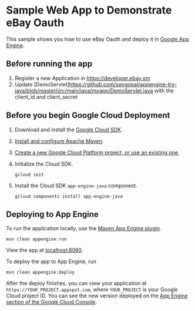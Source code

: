 # Sample Web App to Demonstrate eBay Oauth
This sample shows you how to use eBay Oauth and deploy it in [Google App Engine](https://cloud.google.com/appengine/docs/java/).


## Before running the app
1. Register a new Application in https://developer.ebay.om
2. Update [DemoServlet]https://github.com/sengopal/appengine-try-java/blob/master/src/main/java/myapp/DemoServlet.java with the client_id and client_secret

## Before you begin Google Cloud Deployment
1.  Download and install the [Google Cloud
    SDK](https://cloud.google.com/sdk/docs/).
1.  [Install and configure Apache Maven](http://maven.apache.org/index.html).
1.  [Create a new Google Cloud Platform project, or use an existing
		one](https://console.cloud.google.com/project).
1.  Initialize the Cloud SDK.

        gcloud init

1.  Install the Cloud SDK `app-engine-java` component.

        gcloud components install app-engine-java

## Deploying to App Engine

To run the application locally, use the [Maven App Engine
plugin](https://cloud.google.com/appengine/docs/java/tools/using-maven).

    mvn clean appengine:run

View the app at [localhost:8080](http://localhost:8080).

To deploy the app to App Engine, run

    mvn clean appengine:deploy

After the deploy finishes, you can view your application at
`https://YOUR_PROJECT.appspot.com`, where `YOUR_PROJECT` is your Google Cloud
project ID. You can see the new version deployed on the [App Engine section of
the Google Cloud Console](https://console.cloud.google.com/appengine/versions).

